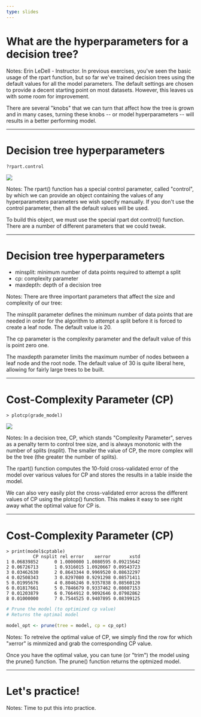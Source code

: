 ```yaml
---
type: slides
---
```


# What are the hyperparameters for a decision tree?

Notes: Erin LeDell - Instructor. In previous exercises, you've seen the basic usage of the rpart function, but so far we've trained decision trees using the default values for all the model parameters.  The default settings are chosen to provide a decent starting point on most datasets.  However, this leaves us with some room for improvement.  

There are several "knobs" that we can turn that affect how the tree is grown and in many cases, turning these knobs -- or model hyperparameters -- will results in a better performing model.  


---

# Decision tree hyperparameters

```{r}
?rpart.control
```

![](https://github.com/open-data-courses/tree-based-models-in-r/blob/master/images/rpart.control_args.png?raw=TRUE) 

Notes: The rpart() function has a special control parameter, called "control", by which we can provide an object containing the values of any hyperparameters parameters we wish specify manually.  If you don't use the control parameter, then all the default values will be used. 

To build this object, we must use the special rpart dot control() function. There are a number of different parameters that we could tweak.

---

# Decision tree hyperparameters

- minsplit: minimum number of data points required to attempt a split
- cp: complexity parameter
- maxdepth: depth of a decision tree

Notes: There are three important parameters that affect the size and complexity of our tree: 

The minsplit parameter defines the minimum number of data points that are needed in order for the algorithm to attempt a split before it is forced to create a leaf node. The default value is 20. 

The cp parameter is the complexity parameter and the default value of this is point zero one.

The maxdepth parameter limits the maximum number of nodes between a leaf node and the root node. The default value of 30 is quite liberal here, allowing for fairly large trees to be built. 

---

# Cost-Complexity Parameter (CP)

```{r}
> plotcp(grade_model)
```
![](https://github.com/open-data-courses/tree-based-models-in-r/blob/master/images/plot_cp_ch2.png?raw=TRUE)

Notes: In a decision tree, CP, which stands "Complexity Parameter", serves as a penalty term to control tree size, and is always monotonic with the number of splits (nsplit). The smaller the value of CP, the more complex will be the tree (the greater the number of splits).

The rpart() function computes the 10-fold cross-validated error of the model over various values for CP and stores the results in a table inside the model.  


We can also very easily plot the cross-validated error across the different values of CP using the plotcp() function.  This makes it easy to see right away what the optimal value for CP is.


---

# Cost-Complexity Parameter (CP)

```rout
> print(model$cptable)
          CP nsplit rel error    xerror       xstd
1 0.06839852      0 1.0000000 1.0080595 0.09215642
2 0.06726713      1 0.9316015 1.0920667 0.09543723
3 0.03462630      2 0.8643344 0.9969520 0.08632297
4 0.02508343      3 0.8297080 0.9291298 0.08571411
5 0.01995676      4 0.8046246 0.9357838 0.08560120
6 0.01817661      5 0.7846679 0.9337462 0.08087153
7 0.01203879      6 0.7664912 0.9092646 0.07982862
8 0.01000000      7 0.7544525 0.9407895 0.08399125

```

```r
# Prune the model (to optimized cp value)
# Returns the optimal model

model_opt <- prune(tree = model, cp = cp_opt)
```

Notes: To retreive the optimal value of CP, we simply find the row for which "xerror" is minmized and grab the corresponding CP value.  

Once you have the optimal value, you can tune (or "trim") the model using the prune() function. The prune() function returns the optmized model.  

---

# Let's practice!

Notes: Time to put this into practice.
